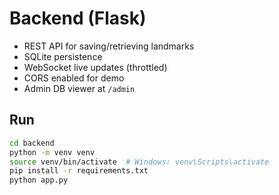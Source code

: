 # Backend (Flask)

- REST API for saving/retrieving landmarks
- SQLite persistence
- WebSocket live updates (throttled)
- CORS enabled for demo
- Admin DB viewer at `/admin`

## Run
```bash
cd backend
python -m venv venv
source venv/bin/activate  # Windows: venv\Scripts\activate
pip install -r requirements.txt
python app.py
```
